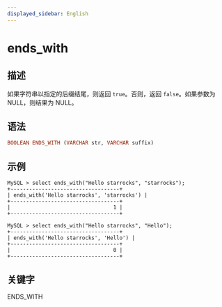 ```yaml
---
displayed_sidebar: English
---
```


# ends_with

## 描述

如果字符串以指定的后缀结尾，则返回 `true`。否则，返回 `false`。如果参数为 NULL，则结果为 NULL。

## 语法

```Haskell
BOOLEAN ENDS_WITH (VARCHAR str, VARCHAR suffix)
```

## 示例

```Plain
MySQL > select ends_with("Hello starrocks", "starrocks");
+-----------------------------------+
| ends_with('Hello starrocks', 'starrocks') |
+-----------------------------------+
|                                 1 |
+-----------------------------------+

MySQL > select ends_with("Hello starrocks", "Hello");
+-----------------------------------+
| ends_with('Hello starrocks', 'Hello') |
+-----------------------------------+
|                                 0 |
+-----------------------------------+
```

## 关键字

ENDS_WITH